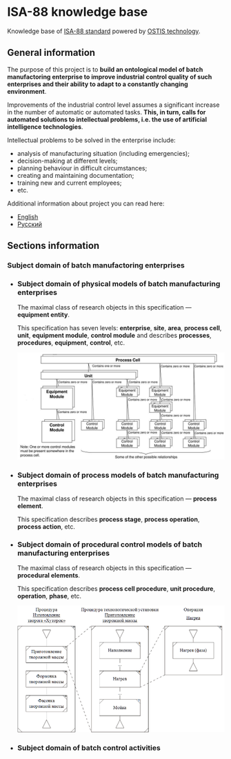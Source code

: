 # ISA-88 knowledge base

Knowledge base of [ISA-88 standard](http://www.isa-88.com/) powered by [OSTIS technology](https://github.com/ostis-dev).  

## General information

The purpose of this project is to **build an ontological model of batch manufactoring enterprise to improve industrial control quality of such enterprises and their ability to adapt to a constantly changing environment**.

Improvements of the industrial control level assumes a significant increase in the number of automatic or automated tasks. **This, in turn, calls for automated solutions to intellectual problems, i.e. the use of artificial intelligence technologies**.

Intellectual problems to be solved in the enterprise include:
* analysis of manufacturing situation (including emergencies);
* decision-making at different levels;
* planning behaviour in difficult circumstances;
* creating and maintaining documentation;
* training new and current employees;
* etc.

Additional information about project you can read here:
* [English](https://drive.google.com/drive/folders/16n6sTeduw4ehCRdiTJEYZ4sMFfhCLlOP)
* [Русский](https://drive.google.com/drive/folders/1J85E336w4gYwgp0HQUV-UIvgW2ip02XZ)

## Sections information

### Subject domain of batch manufactoring enterprises
* ### Subject domain of physical models of batch manufacturing enterprises

  The maximal class of research objects in this specification — **equipment entity**.
  
  This specification has seven levels: **enterprise**, **site**, **area**, **process cell**, **unit**, **equipment module**, **control module** and describes **processes**, **procedures**, **equipment**, **control**, etc.

  ![Physical models example](readme_images/physical_models.png?raw=true)

* ### Subject domain of process models of batch manufacturing enterprises

  The maximal class of research objects in this specification — **process element**.

  This specification describes **process stage**, **process operation**, **process action**, etc.

* ### Subject domain of procedural control models of batch manufacturing enterprises

  The maximal class of research objects in this specification — **procedural elements**.
  
  This specification describes **process cell procedure**, **unit procedure**, **operation**, **phase**, etc. 

  ![Procedural control models example](readme_images/procedural_control_models.png?raw=true)

* ### Subject domain of batch control activities
